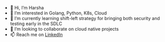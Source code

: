 - 👋 Hi, I’m Harsha
- 👀 I’m interested in Golang, Python, K8s, Cloud
- 🌱 I’m currently learning shift-left strategy for bringing both security and testing early in the SDLC
- 💞️ I’m looking to collaborate on cloud native projects 
- 📫 Reach me on [LinkedIn](https://www.linkedin.com/in/harshas)

<!---
harsha-s/harsha-s is a ✨ special ✨ repository because its `README.md` (this file) appears on your GitHub profile.
You can click the Preview link to take a look at your changes.
--->
